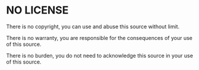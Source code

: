 NO LICENSE
==========

There is no copyright, you can use and abuse this source without limit.

There is no warranty, you are responsible for the consequences of your use of this source.

There is no burden, you do not need to acknowledge this source in your use of this source.
